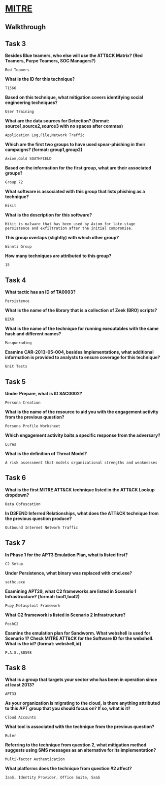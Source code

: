 # [MITRE](https://tryhackme.com/room/mitre)

## Walkthrough

## Task 3

**Besides Blue teamers, who else will use the ATT&CK Matrix? (Red Teamers, Purpe Teamers, SOC Managers?)**
```shell
Red Teamers
```
**What is the ID for this technique?**
```shell
T1566
```
**Based on this technique, what mitigation covers identifying social engineering techniques?**
```shell
User Training
```
**What are the data sources for Detection? (format: source1,source2,source3 with no spaces after commas)**
```shell
Application Log,File,Network Traffic
```
**Which are the first two groups to have used spear-phishing in their campaigns? (format: group1,group2)**
```shell
Axiom,Gold SOUTHFIELD
```
**Based on the information for the first group, what are their associated groups?**
```shell
Group 72
```
**What software is associated with this group that lists phishing as a technique?**
```shell
Hikit
```
**What is the description for this software?**
```shell
Hikit is malware that has been used by Axiom for late-stage persistence and exfiltration after the initial compromise.
```
**This group overlaps (slightly) with which other group?**
```shell
Winnti Group
```
**How many techniques are attributed to this group?**
```shell
15
```

## Task 4

**What tactic has an ID of TA0003?**
```shell
Persistence
```
**What is the name of the library that is a collection of Zeek (BRO) scripts?**
```shell
BZAR
```
**What is the name of the technique for running executables with the same hash and different names?**
```shell
Masquerading
```
**Examine CAR-2013-05-004, besides Implementations, what additional information is provided to analysts to ensure coverage for this technique?**
```shell
Unit Tests
```

## Task 5

**Under Prepare, what is ID SAC0002?**
```shell
Persona Creation
```
**What is the name of the resource to aid you with the engagement activity from the previous question?**
```shell
Persona Profile Worksheet
```
**Which engagement activity baits a specific response from the adversary?**
```shell
Lures
```
**What is the definition of Threat Model?**
```shell
A risk assessment that models organizational strengths and weaknesses
```

## Task 6

**What is the first MITRE ATT&CK technique listed in the ATT&CK Lookup dropdown?**
```shell
Data Obfuscation
```
**In D3FEND Inferred Relationships, what does the ATT&CK technique from the previous question produce?**
```shell
Outbound Internet Network Traffic
```

## Task 7

**In Phase 1 for the APT3 Emulation Plan, what is listed first?**
```shell
C2 Setup
```
**Under Persistence, what binary was replaced with cmd.exe?**
```shell
sethc.exe
```
**Examining APT29, what  C2 frameworks are listed in Scenario 1 Infrastructure? (format: tool1,tool2)**
```shell
Pupy,Metasploit Framework
```
**What C2 framework is listed in Scenario 2 Infrastructure?**
```shell
PoshC2
```
**Examine the emulation plan for Sandworm. What webshell is used for Scenario 1? Check MITRE ATT&CK for the Software ID for the webshell. What is the id? (format: webshell,id)**
```shell
P.A.S.,S0598
```

## Task 8

**What is a group that targets your sector who has been in operation since at least 2013?**
```shell
APT33
```
**As your organization is migrating to the cloud, is there anything attributed to this APT group that you should focus on? If so, what is it?**
```shell
Cloud Accounts
```
**What tool is associated with the technique from the previous question?**
```shell
Ruler
```
**Referring to the technique from question 2, what mitigation method suggests using SMS messages as an alternative for its implementation?**
```shell
Multi-factor Authentication
```
**What platforms does the technique from question #2 affect?**
```shell
IaaS, Identity Provider, Office Suite, SaaS
```
